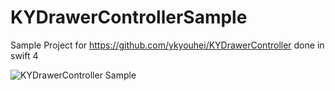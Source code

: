 # KYDrawerControllerSample
Sample Project for https://github.com/ykyouhei/KYDrawerController done in swift 4


![KYDrawerController Sample](https://media.giphy.com/media/5z4kFIsRzSDjc9buqF/giphy.gif)
